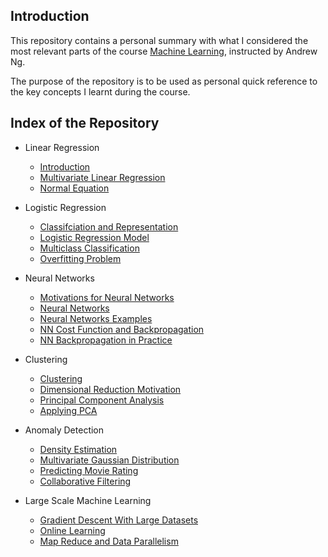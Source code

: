 ## Introduction

This repository contains a personal summary with what I considered the most relevant parts of the course [Machine Learning](https://www.coursera.org/learn/machine-learning), instructed by Andrew Ng.

The purpose of the repository is to be used as personal quick reference to the key concepts I learnt during the course.

## Index of the Repository

* Linear Regression
    * [Introduction](https://github.com/ignacio-alorre/Machine-Learning/wiki/Linear-Regression-Introduction)
    * [Multivariate Linear Regression](https://github.com/ignacio-alorre/Machine-Learning/wiki/Multivariate-Linear-Regression)
    * [Normal Equation](https://github.com/ignacio-alorre/Machine-Learning/wiki/Normal-Equation)

* Logistic Regression
    * [Classifciation and Representation](https://github.com/ignacio-alorre/Machine-Learning/wiki/Classifciation-and-Representation)
    * [Logistic Regression Model](https://github.com/ignacio-alorre/Machine-Learning/wiki/Logistic-Regression-Model)
    * [Multiclass Classification](https://github.com/ignacio-alorre/Machine-Learning/wiki/Multiclass-Classification)
    * [Overfitting Problem](https://github.com/ignacio-alorre/Machine-Learning/wiki/The-problem-of-the-Overfitting)

* Neural Networks
    * [Motivations for Neural Networks](https://github.com/ignacio-alorre/Machine-Learning/wiki/Motivations-for-Neural-Networks)
    * [Neural Networks](https://github.com/ignacio-alorre/Machine-Learning/wiki/Neural-Networks)
    * [Neural Networks Examples](https://github.com/ignacio-alorre/Machine-Learning/wiki/Neural-Networks-Examples)
    * [NN Cost Function and Backpropagation](https://github.com/ignacio-alorre/Machine-Learning/wiki/NN-Cost-Function-and-Backpropagation)
    * [NN Backpropagation in Practice](https://github.com/ignacio-alorre/Machine-Learning/wiki/NN-Backpropagation-in-Practice)

* Clustering
    * [Clustering](https://github.com/ignacio-alorre/Machine-Learning-Octave/wiki/Clustering)
    * [Dimensional Reduction Motivation](https://github.com/ignacio-alorre/Machine-Learning-Octave/wiki/Dimensional-Reduction-Motivation)
    * [Principal Component Analysis](https://github.com/ignacio-alorre/Machine-Learning-Octave/wiki/Principal-Component-Analysis)
    * [Applying PCA](https://github.com/ignacio-alorre/Machine-Learning-Octave/wiki/Applying-PCA)

* Anomaly Detection
    * [Density Estimation](https://github.com/ignacio-alorre/Machine-Learning-Octave/wiki/Density-Estimation)
    * [Multivariate Gaussian Distribution](https://github.com/ignacio-alorre/Machine-Learning-Octave/wiki/Multivariate-Gaussian-Distribution)
    * [Predicting Movie Rating](https://github.com/ignacio-alorre/Machine-Learning-Octave/wiki/Predicting-Movie-Rating)
    * [Collaborative Filtering](https://github.com/ignacio-alorre/Machine-Learning-Octave/wiki/Collaborative-Filtering)

* Large Scale Machine Learning
    * [Gradient Descent With Large Datasets](https://github.com/ignacio-alorre/Machine-Learning-Octave/wiki/Gradient-Descent-with-Large-Datasets)
    * [Online Learning](https://github.com/ignacio-alorre/Machine-Learning-Octave/wiki/Online-Learning)
    * [Map Reduce and Data Parallelism](https://github.com/ignacio-alorre/Machine-Learning-Octave/wiki/Map-Reduce-and-Data-Parallelism)
